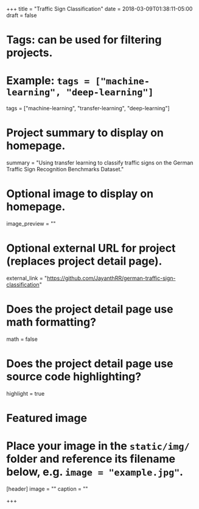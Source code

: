 +++
title = "Traffic Sign Classification"
date = 2018-03-09T01:38:11-05:00
draft = false

# Tags: can be used for filtering projects.
# Example: `tags = ["machine-learning", "deep-learning"]`
tags = ["machine-learning", "transfer-learning", "deep-learning"]

# Project summary to display on homepage.
summary = "Using transfer learning to classify traffic signs on the German Traffic Sign Recognition Benchmarks Dataset."

# Optional image to display on homepage.
image_preview = ""

# Optional external URL for project (replaces project detail page).
external_link = "https://github.com/JayanthRR/german-traffic-sign-classification"

# Does the project detail page use math formatting?
math = false

# Does the project detail page use source code highlighting?
highlight = true

# Featured image
# Place your image in the `static/img/` folder and reference its filename below, e.g. `image = "example.jpg"`.
[header]
image = ""
caption = ""

+++
